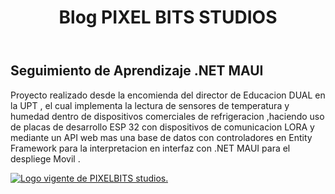 <header>
        <h1 class="gugi-regular" id="tituloblog">
            Blog PIXEL BITS STUDIOS
        </h1>
    </header>

<h2 class="gugi-regular">Seguimiento de Aprendizaje .NET MAUI </h2>
      <p class="textoparrafo">Proyecto realizado desde la encomienda del director de Educacion DUAL en la UPT , el cual implementa la lectura de sensores 
        de temperatura y humedad dentro de dispositivos comerciales de refrigeracion ,haciendo uso de placas de desarrollo ESP 32 con dispositivos de comunicacion LORA 
        y mediante un API web mas una base de datos con controladores en Entity Framework para la interpretacion en interfaz con .NET MAUI para el despliege Movil . </p>
      <a href="static/IMG/pblogo.png">
          <img src="static/IMG/pblogo.png" alt="Logo vigente de PIXELBITS studios.">
      </a>
